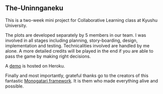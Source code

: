 ## The-Uninnganeku
This is a two-week mini project for Collaborative Learning class at Kyushu University. 

The plots are developed separately by 5 members in our team. I was involved in all stages including planning, story-boarding, design, implementation and testing. Technicalities involved are handled by me alone. A more detailed credits will be played in the end if you are able to pass the game by making right decisions. 

A [demo](https://the-uninnganeku.herokuapp.com/) is hosted on Heroku. 

Finally and most importantly, grateful thanks go to the creators of this fantastic [Monogatari framework](https://github.com/Monogatari/Monogatari). It is them who made everything alive and possible. 


